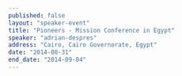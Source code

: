 ```yaml
---
published: false
layout: "speaker-event"
title: "Pioneers - Mission Conference in Egypt"
speaker: "adrian-despres"
address: "Cairo, Cairo Governorate, Egypt"
date: "2014-08-31"
end_date: "2014-09-04"
---
```


